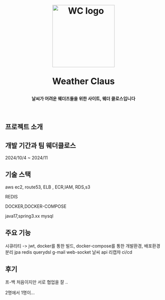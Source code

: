
<h1 align="center">
  <br>
  <img src="https://github.com/user-attachments/assets/2b35db18-e259-48fc-8a40-239f664dab8b" alt="WC logo" width="200">
  <p>
  Weather Claus
  <p>
</h1>

<h4 align="center">날씨가 어려운 웨더즈들을 위한 사이트, 웨더 클로스입니다</h4>

<!-- 이미지 추가 예정 (gif 등) -->

<br/>

## 프로젝트 소개

## 개발 기간과 팀 웨더클로스
2024/10/4 ~ 2024/11 

## 기술 스택

aws ec2, route53, ELB , ECR,IAM, RDS,s3

REDIS

DOCKER,DOCKER-COMPOSE

java17,spring3.xx
mysql

## 주요 기능

시큐리티 ->  jwt,
docker를 통한 빌드, docker-compose를 통한 개발환경, 배포환경 분리
jpa
redis
querydsl
g-mail
web-socket
날씨 api
리캡챠
ci/cd


## 후기
프-백 처음이지만 서로 협업을 잘 ..


2명에서 1명이...

